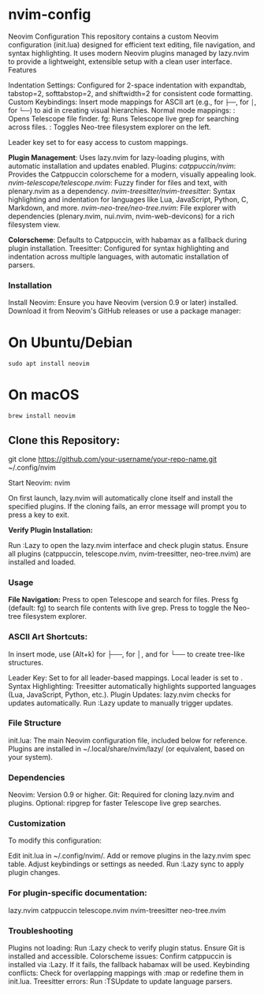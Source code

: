 # nvim-config
Neovim Configuration
This repository contains a custom Neovim configuration (init.lua) designed for efficient text editing, file navigation, and syntax highlighting. It uses modern Neovim plugins managed by lazy.nvim to provide a lightweight, extensible setup with a clean user interface.
Features

Indentation Settings: Configured for 2-space indentation with expandtab, tabstop=2, softtabstop=2, and shiftwidth=2 for consistent code formatting.
Custom Keybindings:
Insert mode mappings for ASCII art (e.g., <A-k> for `├──`, <A-i> for `│`, <A-l> for `└──`) to aid in creating visual hierarchies.
Normal mode mappings:
<C-p>: Opens Telescope file finder.
<leader>fg: Runs Telescope live grep for searching across files.
<C-n>: Toggles Neo-tree filesystem explorer on the left.


Leader key set to <Space> for easy access to custom mappings.


**Plugin Management**: Uses lazy.nvim for lazy-loading plugins, with automatic installation and updates enabled.
Plugins:
_catppuccin/nvim_: Provides the Catppuccin colorscheme for a modern, visually appealing look.
_nvim-telescope/telescope.nvim_: Fuzzy finder for files and text, with plenary.nvim as a dependency.
_nvim-treesitter/nvim-treesitter_: Syntax highlighting and indentation for languages like Lua, JavaScript, Python, C, Markdown, and more.
_nvim-neo-tree/neo-tree.nvim_: File explorer with dependencies (plenary.nvim, nui.nvim, nvim-web-devicons) for a rich filesystem view.


**Colorscheme**: Defaults to Catppuccin, with habamax as a fallback during plugin installation.
Treesitter: Configured for syntax highlighting and indentation across multiple languages, with automatic installation of parsers.

### Installation

Install Neovim: Ensure you have Neovim (version 0.9 or later) installed. Download it from Neovim's GitHub releases or use a package manager:
# On Ubuntu/Debian
```
sudo apt install neovim
```
# On macOS
```
brew install neovim
```


## Clone this Repository:
git clone https://github.com/your-username/your-repo-name.git ~/.config/nvim


Start Neovim:
nvim

On first launch, lazy.nvim will automatically clone itself and install the specified plugins. If the cloning fails, an error message will prompt you to press a key to exit.

**Verify Plugin Installation:**

Run :Lazy to open the lazy.nvim interface and check plugin status.
Ensure all plugins (catppuccin, telescope.nvim, nvim-treesitter, neo-tree.nvim) are installed and loaded.



### Usage

**File Navigation:**
Press <C-p> to open Telescope and search for files.
Press <leader>fg (default: <Space>fg) to search file contents with live grep.
Press <C-n> to toggle the Neo-tree filesystem explorer.


### ASCII Art Shortcuts:
In insert mode, use <A-k> (Alt+k) for ├──, <A-i> for │, and <A-l> for └── to create tree-like structures.


Leader Key: Set to <Space> for all leader-based mappings. Local leader is set to \.
Syntax Highlighting: Treesitter automatically highlights supported languages (Lua, JavaScript, Python, etc.).
Plugin Updates: lazy.nvim checks for updates automatically. Run :Lazy update to manually trigger updates.

### File Structure

init.lua: The main Neovim configuration file, included below for reference.
Plugins are installed in ~/.local/share/nvim/lazy/ (or equivalent, based on your system).

### Dependencies

Neovim: Version 0.9 or higher.
Git: Required for cloning lazy.nvim and plugins.
Optional: ripgrep for faster Telescope live grep searches.

### Customization
To modify this configuration:

Edit init.lua in ~/.config/nvim/.
Add or remove plugins in the lazy.nvim spec table.
Adjust keybindings or settings as needed.
Run :Lazy sync to apply plugin changes.

### For plugin-specific documentation:

lazy.nvim
catppuccin
telescope.nvim
nvim-treesitter
neo-tree.nvim

### Troubleshooting

Plugins not loading: Run :Lazy check to verify plugin status. Ensure Git is installed and accessible.
Colorscheme issues: Confirm catppuccin is installed via :Lazy. If it fails, the fallback habamax will be used.
Keybinding conflicts: Check for overlapping mappings with :map or redefine them in init.lua.
Treesitter errors: Run :TSUpdate to update language parsers.
